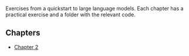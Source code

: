 Exercises from a quickstart to large language models. Each chapter has a practical exercise and a folder with the relevant code.

## Chapters

* [Chapter 2](./semantic_search_with_llms/README.md)